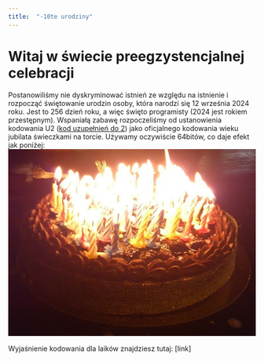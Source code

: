 ```yaml
---
title:  "-10te urodziny"
---
```


# Witaj w świecie preegzystencjalnej celebracji

Postanowiliśmy nie dyskryminować istnień ze względu na istnienie i rozpocząć świętowanie urodzin osoby, która narodzi się 12 września 2024 roku. Jest to 256 dzień roku, a więc święto programisty (2024 jest rokiem przestępnym). Wspaniałą zabawę rozpoczeliśmy od ustanowienia kodowania U2 ([kod uzupełnień do 2](https://pl.wikipedia.org/wiki/Kod_uzupe%C5%82nie%C5%84_do_dw%C3%B3ch)) jako oficjalnego kodowania wieku jubilata świeczkami na torcie. Używamy oczywiście 64bitów, co daje efekt jak poniżej: ![Tort ze świeczkami dla -10cio latka](/assets/-10_post.jpg)

Wyjaśnienie kodowania dla laików znajdziesz tutaj: [link]